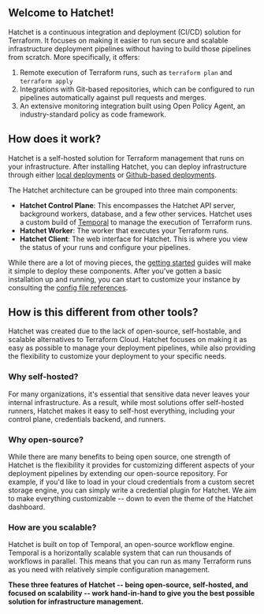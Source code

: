 ## Welcome to Hatchet!

Hatchet is a continuous integration and deployment (CI/CD) solution for Terraform. It focuses on making it easier to run secure and scalable infrastructure deployment pipelines without having to build those pipelines from scratch. More specifically, it offers:

1. Remote execution of Terraform runs, such as `terraform plan` and `terraform apply`
2. Integrations with Git-based repositories, which can be configured to run pipelines automatically against pull requests and merges.
3. An extensive monitoring integration built using Open Policy Agent, an industry-standard policy as code framework.

## How does it work?

Hatchet is a self-hosted solution for Terraform management that runs on your infrastructure. After installing Hatchet, you can deploy infrastructure through either [local deployments](/getting-started/modules/local-deployment) or [Github-based deployments](/getting-started/modules/github-deployment).

The Hatchet architecture can be grouped into three main components:

- **Hatchet Control Plane**: This encompasses the Hatchet API server, background workers, database, and a few other services. Hatchet uses a custom build of [Temporal](https://temporal.io/) to manage the execution of Terraform runs.
- **Hatchet Worker**: The worker that executes your Terraform runs.
- **Hatchet Client**: The web interface for Hatchet. This is where you view the status of your runs and configure your pipelines.

While there are a lot of moving pieces, the [getting started](/getting-started) guides will make it simple to deploy these components. After you've gotten a basic installation up and running, you can start to customize your instance by consulting the [config file references](/managing-hatchet/config-file-reference).

## How is this different from other tools?

Hatchet was created due to the lack of open-source, self-hostable, and scalable alternatives to Terraform Cloud. Hatchet focuses on making it as easy as possible to manage your deployment pipelines, while also providing the flexibility to customize your deployment to your specific needs.

### Why self-hosted?

For many organizations, it's essential that sensitive data never leaves your internal infrastructure. As a result, while most solutions offer self-hosted runners, Hatchet makes it easy to self-host everything, including your control plane, credentials backend, and runners.

### Why open-source?

While there are many benefits to being open source, one strength of Hatchet is the flexibility it provides for customizing different aspects of your deployment pipelines by extending our open-source repository. For example, if you'd like to load in your cloud credentials from a custom secret storage engine, you can simply write a credential plugin for Hatchet. We aim to make everything customizable -- down to even the theme of the Hatchet dashboard.

### How are you scalable?

Hatchet is built on top of Temporal, an open-source workflow engine. Temporal is a horizontally scalable system that can run thousands of workflows in parallel. This means that you can run as many Terraform runs as you need with relatively simple configuration management.

**These three features of Hatchet -- being open-source, self-hosted, and focused on scalability -- work hand-in-hand to give you the best possible solution for infrastructure management.**

